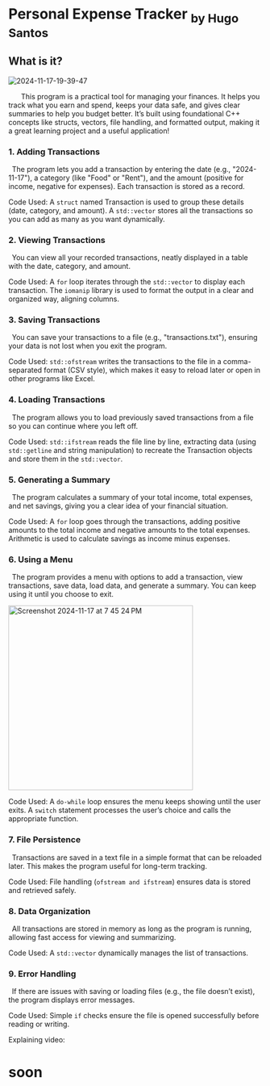 # Personal Expense Tracker <sub>by Hugo Santos</sub>

## What is it?
![2024-11-17-19-39-47](https://github.com/user-attachments/assets/61652917-f4c5-49e5-805d-3bc501530a86)

&ensp;&ensp;&ensp; This program is a practical tool for managing your finances. It helps you track what you earn and spend, keeps your data safe, and gives clear summaries to help you budget better. 
It’s built using foundational C++ concepts like structs, vectors, file handling, and formatted output, making it a great learning project and a useful application!

###  1. Adding Transactions
&ensp;The program lets you add a transaction by entering the date (e.g., "2024-11-17"), a category (like "Food" or "Rent"), and the amount (positive for income, negative for expenses). 
Each transaction is stored as a record.

Code Used:
A ``struct`` named Transaction is used to group these details (date, category, and amount).
A ``std::vector`` stores all the transactions so you can add as many as you want dynamically.

### 2. Viewing Transactions
&ensp;You can view all your recorded transactions, neatly displayed in a table with the date, category, and amount.

Code Used:
A ``for`` loop iterates through the ``std::vector`` to display each transaction.
The ``iomanip`` library is used to format the output in a clear and organized way, aligning columns.

### 3. Saving Transactions
&ensp;You can save your transactions to a file (e.g., "transactions.txt"), ensuring your data is not lost when you exit the program.

Code Used:
``std::ofstream`` writes the transactions to the file in a comma-separated format (CSV style), which makes it easy to reload later or open in other programs like Excel.

### 4. Loading Transactions
&ensp;The program allows you to load previously saved transactions from a file so you can continue where you left off.

Code Used:
``std::ifstream`` reads the file line by line, extracting data (using ``std::getline`` and string manipulation) to recreate the Transaction objects and store them in the ``std::vector``.

### 5. Generating a Summary
&ensp;The program calculates a summary of your total income, total expenses, and net savings, giving you a clear idea of your financial situation.

Code Used:
A ``for`` loop goes through the transactions, adding positive amounts to the total income and negative amounts to the total expenses.
Arithmetic is used to calculate savings as income minus expenses.

### 6. Using a Menu
&ensp;The program provides a menu with options to add a transaction, view transactions, save data, load data, and generate a summary. You can keep using it until you choose to exit.

<img width="366" alt="Screenshot 2024-11-17 at 7 45 24 PM" src="https://github.com/user-attachments/assets/114841de-df32-4863-aef0-e2507b0dbfc3">

Code Used:
A ``do-while`` loop ensures the menu keeps showing until the user exits.
A ``switch`` statement processes the user’s choice and calls the appropriate function.

### 7. File Persistence
&ensp;Transactions are saved in a text file in a simple format that can be reloaded later. This makes the program useful for long-term tracking.

Code Used:
File handling (``ofstream and ifstream``) ensures data is stored and retrieved safely.

### 8. Data Organization
&ensp;All transactions are stored in memory as long as the program is running, allowing fast access for viewing and summarizing.

Code Used:
A ``std::vector`` dynamically manages the list of transactions.

### 9. Error Handling
&ensp;If there are issues with saving or loading files (e.g., the file doesn’t exist), the program displays error messages.

Code Used:
Simple ``if`` checks ensure the file is opened successfully before reading or writing.


Explaining video:
# soon
